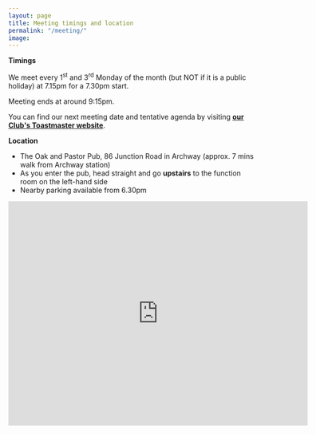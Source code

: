 ```yaml
---
layout: page
title: Meeting timings and location
permalink: "/meeting/"
image: 
---
```


**Timings**

We meet every 1<sup>st</sup> and 3<sup>rd</sup> Monday of the month (but NOT if it is a public holiday) at 7.15pm for a 7.30pm start. 

Meeting ends at around 9:15pm. 

You can find our next meeting date and tentative agenda by visiting [**our Club's Toastmaster website**]([https://toastmasterclub.org/view_meeting.php?c=125&show=next).



**Location**

- The Oak and Pastor Pub, 86 Junction Road in Archway (approx. 7 mins walk from Archway station)
- As you enter the pub, head straight and go **upstairs** to the function room on the left-hand side
- Nearby parking available from 6.30pm

<iframe src="https://www.google.com/maps/embed?pb=!1m18!1m12!1m3!1d2480.313246476679!2d-0.1364203!3d51.5624908!2m3!1f0!2f0!3f0!3m2!1i1024!2i768!4f13.1!3m3!1m2!1s0x48761bac099154a1%3A0x28204c996dcca512!2sOak%20%26%20Pastor!5e0!3m2!1sen!2suk!4v1748453233240!5m2!1sen!2suk" width="600" height="450" style="border:0;" allowfullscreen="" loading="lazy" referrerpolicy="no-referrer-when-downgrade"></iframe>
